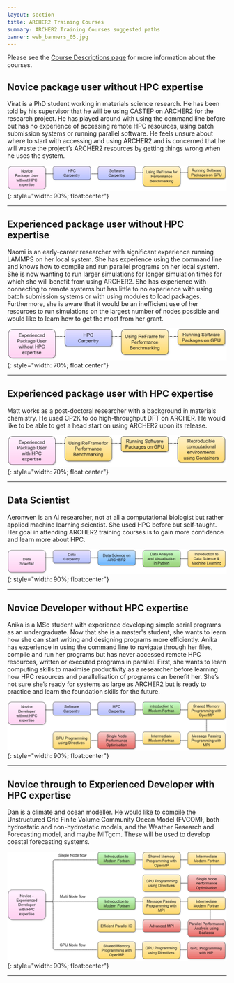 ```yaml
---
layout: section
title: ARCHER2 Training Courses
summary: ARCHER2 Training Courses suggested paths
banner: web_banners_05.jpg
---
```



Please see the [Course Descriptions page](./) for more information about the courses.


## Novice package user without HPC expertise


Virat is a PhD student working in materials science research. He has been told by his supervisor that he will be using CASTEP on ARCHER2 for the research project. He has played around with using the command line before but has no experience of accessing remote HPC resources, using batch submission systems or running parallel software. He feels unsure about where to start with accessing and using ARCHER2 and is concerned that he will waste the project’s ARCHER2 resources by getting things wrong when he uses the system.

![image](img/Novice-package-user-wo-exp.jpg){: style="width: 90%; float:center"}


----------



## Experienced package user without HPC expertise


Naomi is an early-career researcher with significant experience running LAMMPS on her local system. She has experience using the command line and knows how to compile and run parallel programs on her local system. She is now wanting to run larger simulations for longer simulation times for which she will benefit from using ARCHER2. She has experience with connecting to remote systems but has little to no experience with using batch submission systems or with using modules to load packages. Furthermore, she is aware that it would be an inefficient use of her resources to run simulations on the largest number of nodes possible and would like to learn how to get the most from her grant. 

![image](img/Exp-package-user-wo-exp.jpg){: style="width: 70%; float:center"}

----------


## Experienced package user with HPC expertise


Matt works as a post-doctoral researcher with a background in materials chemistry. He used CP2K to do high-throughput DFT on ARCHER. He would like to be able to get a head start on using ARCHER2 upon its release. 

![image](img/Exp-package-user-with-exp.jpg){: style="width: 70%; float:center"}

----------


## Data Scientist


Aeronwen is an AI researcher, not at all a computational biologist but rather applied machine learning scientist. She used HPC before but self-taught. Her goal in attending ARCHER2 training courses is to gain more confidence and learn more about HPC. 


![image](img/Data-sci.jpg){: style="width: 90%; float:center"}

----------


## Novice Developer without HPC expertise



Anika is a MSc student with experience developing simple serial programs as an undergraduate. Now that she is a master's student, she wants to learn how she can start writing and designing programs more efficiently. Anika has experience in using the command line to navigate through her files, compile and run her programs but has never accessed remote HPC resources, written or executed programs in parallel. First, she wants to learn computing skills to maximise productivity as a researcher before learning how HPC resources and parallelisation of programs can benefit her. She’s not sure she’s ready for systems as large as ARCHER2 but is ready to practice and learn the foundation skills for the future. 

![image](img/Novice-dev-wo-exp.jpg){: style="width: 90%; float:center"}

----------


## Novice through to Experienced Developer with HPC expertise

Dan is a climate and ocean modeller. He would like to compile the Unstructured Grid Finite Volume Community Ocean Model (FVCOM), both hydrostatic and non-hydrostatic models, and the Weather Research and Forecasting model, and maybe MITgcm. These will be used to develop coastal forecasting systems.


![image](img/Dev-with-exp.jpg){: style="width: 90%; float:center"}


----------




